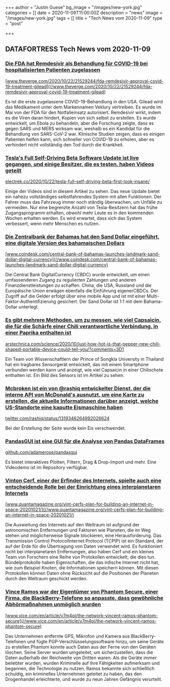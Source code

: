 +++
author = "Justin Guese"
bg_image = "/images/new-york.jpg"
categories = []
date = 2020-11-09T11:00:00Z
description = "news"
image = "/images/new-york.jpg"
tags = []
title = "Tech News vom 2020-11-09"
type = "post"

+++

        
## DATAFORTRESS Tech News vom 2020-11-09





### [Die FDA hat Remdesivir als Behandlung für COVID-19 bei hospitalisierten Patienten zugelassen](//www.theverge.com/2020/10/22/21529244/fda-remdesivir-approval-covid-19-treatment-gilead)


[www.theverge.com/2020/10/22/21529244/fda-remdesivir-approval-covid-19-treatment-gilead](//www.theverge.com/2020/10/22/21529244/fda-remdesivir-approval-covid-19-treatment-gilead)


Es ist die erste zugelassene COVID-19-Behandlung in den USA. Gilead wird das Medikament unter dem Markennamen Veklury vertreiben. Es wurde im Mai von der FDA für den Notfalleinsatz autorisiert. Remdesivir wirkt, indem es die Viren daran hindert, Kopien von sich selbst zu erstellen. Es wurde entwickelt, um Ebola zu behandeln, aber die Forschung zeigte, dass es gegen SARS und MERS wirksam war, weshalb es ein Kandidat für die Behandlung von SARS-CoV-2 war. Klinische Studien zeigen, dass es einigen Patienten helfen kann, sich schneller von COVID-19 zu erholen, aber es verhindert nicht vollständig den Tod durch die Krankheit.


### [Tesla's Full Self-Driving Beta Software Update ist live gegangen, und einige Besitzer, die es testen, haben Videos geteilt](//electrek.co/2020/10/22/tesla-full-self-driving-beta-first-look-insane/)


[electrek.co/2020/10/22/tesla-full-self-driving-beta-first-look-insane/](//electrek.co/2020/10/22/tesla-full-self-driving-beta-first-look-insane/)


Einige der Videos sind in diesem Artikel zu sehen. Das neue Update bietet ein nahezu vollständiges selbstfahrendes System mit allen Funktionen. Der Fahrer muss das Fahrzeug immer noch ständig überwachen, um Unfälle zu vermeiden. Nur eine begrenzte Anzahl von Tesla-Besitzern hat das frühe Zugangsprogramm erhalten, obwohl mehr Leute es in den kommenden Wochen erhalten werden. Es wird erwartet, dass sich das System verbessert, wenn mehr Menschen es nutzen.


### [Die Zentralbank der Bahamas hat den Sand Dollar eingeführt, eine digitale Version des bahamaischen Dollars](//www.coindesk.com/central-bank-of-bahamas-launches-landmark-sand-dollar-digital-currency)


[www.coindesk.com/central-bank-of-bahamas-launches-landmark-sand-dollar-digital-currency](//www.coindesk.com/central-bank-of-bahamas-launches-landmark-sand-dollar-digital-currency)


Die Central Bank DigitalCurrency (CBDC) wurde entwickelt, um einen umfassenderen Zugang zu regulierten Zahlungen und anderen Finanzdienstleistungen zu schaffen. China, die USA, Russland und die Europäische Union erwägen ebenfalls die Einführung eigenerCBDCs. Der Zugriff auf die Gelder erfolgt über eine mobile App und ist mit einer Multi-Faktor-Authentifizierung gesichert. Der Sand Dollar ist 1:1 mit dem Bahama-Dollar unterlegt.


### [Es gibt mehrere Methoden, um zu messen, wie viel Capsaicin, die für die Schärfe einer Chili verantwortliche Verbindung, in einer Paprika enthalten ist](//arstechnica.com/science/2020/10/just-how-hot-is-that-pepper-new-chili-shaped-portable-device-could-tell-you/?comments=3D1)


[arstechnica.com/science/2020/10/just-how-hot-is-that-pepper-new-chili-shaped-portable-device-could-tell-you/?comments=3D1](//arstechnica.com/science/2020/10/just-how-hot-is-that-pepper-new-chili-shaped-portable-device-could-tell-you/?comments=3D1)


Ein Team von Wissenschaftlern der Prince of Songkla University in Thailand hat ein tragbares Sensorgerät entwickelt, das mit einem Smartphone verbunden werden kann und anzeigt, wie viel Capsaicin in einer Chilischote enthalten ist. Ein Bild des Sensors ist im Artikel zu sehen.


### [Mcbroken ist ein von @rashiq entwickelter Dienst, der die interne API von McDonald's ausnutzt, um eine Karte zu erstellen, die aktuelle Informationen darüber anzeigt, welche US-Standorte eine kaputte Eismaschine haben](//twitter.com/rashiq/status/1319346264992026624)


[twitter.com/rashiq/status/1319346264992026624](//twitter.com/rashiq/status/1319346264992026624)


Bei der Erstellung der Seite wurde kein Eis verschwendet.


### [PandasGUI ist eine GUI für die Analyse von Pandas DataFrames](//github.com/adamerose/pandasgui)


[github.com/adamerose/pandasgui](//github.com/adamerose/pandasgui)


Es bietet interaktives Plotten, Filtern, Drag & Drop-Import und mehr. Eine Videodemo ist im Repository verfügbar.


### [Vinton Cerf, einer der Erfinder des Internets, spielte auch eine entscheidende Rolle bei der Einrichtung eines interplanetaren Internets](//www.quantamagazine.org/vint-cerfs-plan-for-building-an-internet-in-space-20201021/)


[www.quantamagazine.org/vint-cerfs-plan-for-building-an-internet-in-space-20201021/](//www.quantamagazine.org/vint-cerfs-plan-for-building-an-internet-in-space-20201021/)


Die Ausweitung des Internets auf den Weltraum ist aufgrund der astronomischen Entfernungen und Faktoren wie Planeten, die im Weg stehen und möglicherweise Signale blockieren, eine Herausforderung. Das Transmission Control ProtocolInternet Protocol (TCPIP) ist ein Standard, der auf der Erde für die Übertragung von Daten verwendet wird. Es funktioniert nicht bei interplanetaren Entfernungen, also haben Cerf und ein kleines Team von Forschern eine Reihe von Protokollen entwickelt, die dies tun. Bündelprotokolle haben Eigenschaften, die das irdische Internet nicht hat, wie zum Beispiel Knoten, die Informationen speichern können. Mit diesen Protokollen können Daten ohne Rücksicht auf die Positionen der Planeten durch den Weltraum geschickt werden.


### [Vince Ramos war der Eigentümer von Phantom Secure, einer Firma, die BlackBerry-Telefone so anpasste, dass gewöhnliche Abhörmaßnahmen unmöglich wurden](//www.vice.com/en/article/v7m4pj/the-network-vincent-ramos-phantom-secure)


[www.vice.com/en/article/v7m4pj/the-network-vincent-ramos-phantom-secure](//www.vice.com/en/article/v7m4pj/the-network-vincent-ramos-phantom-secure)


Das Unternehmen entfernte GPS, Mikrofon und Kamera aus BlackBerry-Telefonen und fügte PGP-Verschlüsselungssoftware hinzu, um seine Geräte zu erstellen.Phantom konnte auch Daten aus der Ferne von den Geräten löschen. Seine Server wurden umgeleitet, um sicherzustellen, dass die Daten außerhalb der Reichweite von Dritten waren. Als die Geräte immer beliebter wurden, wurden Kriminelle auf ihre Fähigkeiten aufmerksam und begannen, die Technologie zu nutzen. Ramos bekannte sich schließlich schuldig, ein kriminelles Unternehmen geleitet zu haben, das den Drogenhandel erleichterte, und wurde zu neun Jahren Gefängnis verurteilt.